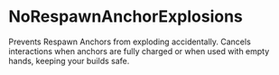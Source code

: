 # NoRespawnAnchorExplosions

Prevents Respawn Anchors from exploding accidentally.
Cancels interactions when anchors are fully charged or when used with empty hands, keeping your builds safe.
